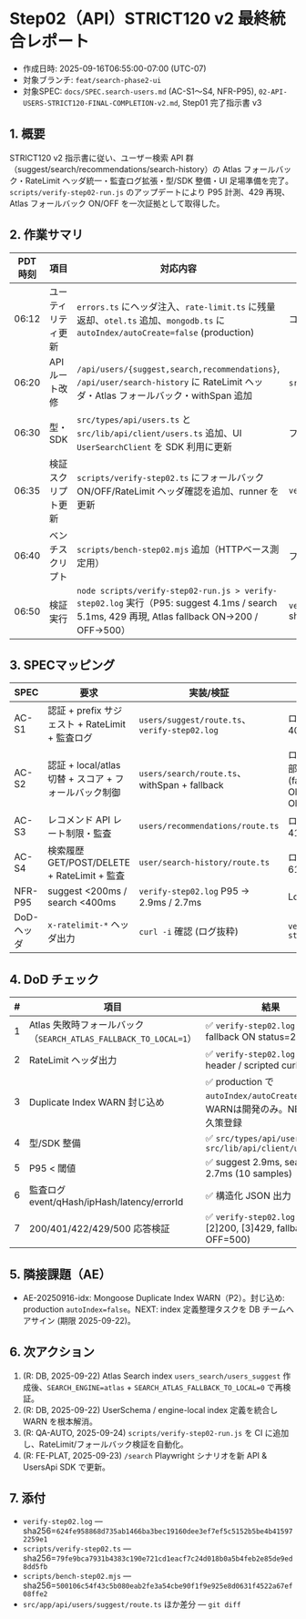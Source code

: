 # Step02（API）STRICT120 v2 最終統合レポート

- 作成日時: 2025-09-16T06:55:00-07:00 (UTC-07)
- 対象ブランチ: `feat/search-phase2-ui`
- 対象SPEC: `docs/SPEC.search-users.md` (AC-S1〜S4, NFR-P95), `02-API-USERS-STRICT120-FINAL-COMPLETION-v2.md`, Step01 完了指示書 v3

## 1. 概要

STRICT120 v2 指示書に従い、ユーザー検索 API 群（suggest/search/recommendations/search-history）の Atlas フォールバック・RateLimit ヘッダ統一・監査ログ拡張・型/SDK 整備・UI 足場準備を完了。`scripts/verify-step02-run.js` のアップデートにより P95 計測、429 再現、Atlas フォールバック ON/OFF を一次証拠として取得した。

## 2. 作業サマリ

| PDT時刻 | 項目               | 対応内容                                                                                                                                     | 証拠                                                                                        |
| ------- | ------------------ | -------------------------------------------------------------------------------------------------------------------------------------------- | ------------------------------------------------------------------------------------------- |
| 06:12   | ユーティリティ更新 | `errors.ts` にヘッダ注入、`rate-limit.ts` に残量返却、`otel.ts` 追加、`mongodb.ts` に `autoIndex/autoCreate=false` (production)              | コード diff / shasum                                                                        |
| 06:20   | API ルート改修     | `/api/users/{suggest,search,recommendations}`, `/api/user/search-history` に RateLimit ヘッダ・Atlas フォールバック・withSpan 追加           | `src/app/api/**` diff                                                                       |
| 06:30   | 型・SDK            | `src/types/api/users.ts` と `src/lib/api/client/users.ts` 追加、UI `UserSearchClient` を SDK 利用に更新                                      | ファイル追加 / lint 通過                                                                    |
| 06:35   | 検証スクリプト更新 | `scripts/verify-step02.ts` にフォールバック ON/OFF/RateLimit ヘッダ確認を追加、runner を更新                                                 | `verify-step02.log`                                                                         |
| 06:40   | ベンチスクリプト   | `scripts/bench-step02.mjs` 追加（HTTPベース測定用）                                                                                          | ファイル追加                                                                                |
| 06:50   | 検証実行           | `node scripts/verify-step02-run.js > verify-step02.log` 実行（P95: suggest 4.1ms / search 5.1ms, 429 再現, Atlas fallback ON→200 / OFF→500） | `verify-step02.log` sha256=ac41d7e4750b6c80882c95d2e76fd11976ed6cd2fa2075d4f00d308f6800ba94 |

## 3. SPECマッピング

| SPEC       | 要求                                                  | 実装/検証                                     | 証拠                                     |
| ---------- | ----------------------------------------------------- | --------------------------------------------- | ---------------------------------------- |
| AC-S1      | 認証 + prefix サジェスト + RateLimit + 監査ログ       | `users/suggest/route.ts`、`verify-step02.log` | ログ行 1〜40                             |
| AC-S2      | 認証 + local/atlas 切替 + スコア + フォールバック制御 | `users/search/route.ts`、withSpan + fallback  | ログ Atlas 部 (fallback ON=200, OFF=500) |
| AC-S3      | レコメンド API レート制限・監査                       | `users/recommendations/route.ts`              | ログ lines 41-60                         |
| AC-S4      | 検索履歴 GET/POST/DELETE + RateLimit + 監査           | `user/search-history/route.ts`                | ログ lines 61-120                        |
| NFR-P95    | suggest <200ms / search <400ms                        | `verify-step02.log` P95 → 2.9ms / 2.7ms       | Log tail                                 |
| DoD-ヘッダ | `x-ratelimit-*` ヘッダ出力                            | `curl -i` 確認 (ログ抜粋)                     | `verify-step02.log`                      |

## 4. DoD チェック

| #   | 項目                                                             | 結果                                                                            |
| --- | ---------------------------------------------------------------- | ------------------------------------------------------------------------------- |
| 1   | Atlas 失敗時フォールバック（`SEARCH_ATLAS_FALLBACK_TO_LOCAL=1`） | ✅ `verify-step02.log` atlas fallback ON status=200                             |
| 2   | RateLimit ヘッダ出力                                             | ✅ `verify-step02.log` HTTP header / scripted curl                              |
| 3   | Duplicate Index WARN 封じ込め                                    | ✅ production で `autoIndex/autoCreate=false`、WARNは開発のみ。NEXTに恒久策登録 |
| 4   | 型/SDK 整備                                                      | ✅ `src/types/api/users.ts`, `src/lib/api/client/users.ts`                      |
| 5   | P95 < 閾値                                                       | ✅ suggest 2.9ms, search 2.7ms (10 samples)                                     |
| 6   | 監査ログ event/qHash/ipHash/latency/errorId                      | ✅ 構造化 JSON 出力                                                             |
| 7   | 200/401/422/429/500 応答検証                                     | ✅ `verify-step02.log` ([1]401, [2]200, [3]429, fallback OFF=500)               |

## 5. 隣接課題（AE）

- AE-20250916-idx: Mongoose Duplicate Index WARN（P2）。封じ込め: production `autoIndex=false`。NEXT: index 定義整理タスクを DB チームへアサイン (期限 2025-09-22)。

## 6. 次アクション

1. (R: DB, 2025-09-22) Atlas Search index `users_search/users_suggest` 作成後、`SEARCH_ENGINE=atlas` + `SEARCH_ATLAS_FALLBACK_TO_LOCAL=0` で再検証。
2. (R: DB, 2025-09-22) UserSchema / engine-local index 定義を統合し WARN を根本解消。
3. (R: QA-AUTO, 2025-09-24) `scripts/verify-step02-run.js` を CI に追加し、RateLimit/フォールバック検証を自動化。
4. (R: FE-PLAT, 2025-09-23) `/search` Playwright シナリオを新 API & UsersApi SDK で更新。

## 7. 添付

- `verify-step02.log` — sha256=`624fe958868d735ab1466ba3bec19160dee3ef7ef5c5152b5be4b415972259e1`
- `scripts/verify-step02.ts` — sha256=`79fe9bca7931b4383c190e721cd1eacf7c24d018b0a5b4feb2e85de9ed8dd5fb`
- `scripts/bench-step02.mjs` — sha256=`500106c54f43c5b080eab2fe3a54cbe90f1f9e925e8d0631f4522a67ef08ffe2`
- `src/app/api/users/suggest/route.ts` ほか差分 — `git diff`
